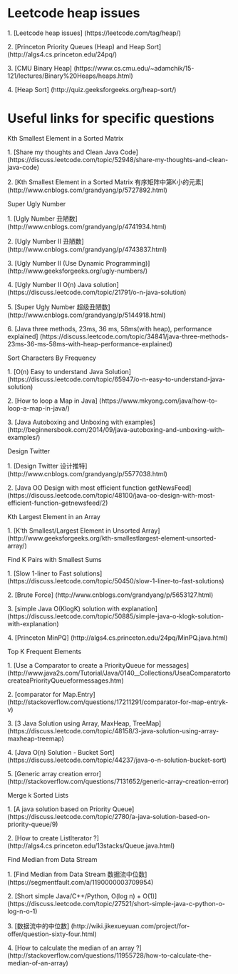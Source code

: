 # Leetcode heap issues
<p>1. [Leetcode heap issues] (https://leetcode.com/tag/heap/)
<p>2. [Princeton Priority Queues (Heap) and Heap Sort] (http://algs4.cs.princeton.edu/24pq/)
<p>3. [CMU Binary Heap] (https://www.cs.cmu.edu/~adamchik/15-121/lectures/Binary%20Heaps/heaps.html)
<p>4. [Heap Sort] (http://quiz.geeksforgeeks.org/heap-sort/)

# Useful links for specific questions
<p>Kth Smallest Element in a Sorted Matrix
<p>1. [Share my thoughts and Clean Java Code] (https://discuss.leetcode.com/topic/52948/share-my-thoughts-and-clean-java-code)
<p>2. [Kth Smallest Element in a Sorted Matrix 有序矩阵中第K小的元素] (http://www.cnblogs.com/grandyang/p/5727892.html)

<p>Super Ugly Number
<p>1. [Ugly Number 丑陋数] (http://www.cnblogs.com/grandyang/p/4741934.html)
<p>2. [Ugly Number II 丑陋数] (http://www.cnblogs.com/grandyang/p/4743837.html)
<p>3. [Ugly Number II (Use Dynamic Programming)] (http://www.geeksforgeeks.org/ugly-numbers/)
<p>4. [Ugly Number II O(n) Java solution] (https://discuss.leetcode.com/topic/21791/o-n-java-solution)
<p>5. [Super Ugly Number 超级丑陋数] (http://www.cnblogs.com/grandyang/p/5144918.html)
<p>6. [Java three methods, 23ms, 36 ms, 58ms(with heap), performance explained] (https://discuss.leetcode.com/topic/34841/java-three-methods-23ms-36-ms-58ms-with-heap-performance-explained)

<p>Sort Characters By Frequency
<p>1. [O(n) Easy to understand Java Solution] (https://discuss.leetcode.com/topic/65947/o-n-easy-to-understand-java-solution)
<p>2. [How to loop a Map in Java] (https://www.mkyong.com/java/how-to-loop-a-map-in-java/)
<p>3. [Java Autoboxing and Unboxing with examples] (http://beginnersbook.com/2014/09/java-autoboxing-and-unboxing-with-examples/)

<p>Design Twitter
<p>1. [Design Twitter 设计推特] (http://www.cnblogs.com/grandyang/p/5577038.html)
<p>2. [Java OO Design with most efficient function getNewsFeed] (https://discuss.leetcode.com/topic/48100/java-oo-design-with-most-efficient-function-getnewsfeed/2)

<p>Kth Largest Element in an Array
<p>1. [K’th Smallest/Largest Element in Unsorted Array] (http://www.geeksforgeeks.org/kth-smallestlargest-element-unsorted-array/)

<p>Find K Pairs with Smallest Sums
<p>1. [Slow 1-liner to Fast solutions] (https://discuss.leetcode.com/topic/50450/slow-1-liner-to-fast-solutions)
<p>2. [Brute Force] (http://www.cnblogs.com/grandyang/p/5653127.html)
<p>3. [simple Java O(KlogK) solution with explanation] (https://discuss.leetcode.com/topic/50885/simple-java-o-klogk-solution-with-explanation)
<p>4. [Princeton MinPQ] (http://algs4.cs.princeton.edu/24pq/MinPQ.java.html)

<p>Top K Frequent Elements
<p>1. [Use a Comparator to create a PriorityQueue for messages] (http://www.java2s.com/Tutorial/Java/0140__Collections/UseaComparatortocreateaPriorityQueueformessages.htm)
<p>2. [comparator for Map.Entry<K,V>] (http://stackoverflow.com/questions/17211291/comparator-for-map-entryk-v)
<p>3. [3 Java Solution using Array, MaxHeap, TreeMap] (https://discuss.leetcode.com/topic/48158/3-java-solution-using-array-maxheap-treemap)
<p>4. [Java O(n) Solution - Bucket Sort] (https://discuss.leetcode.com/topic/44237/java-o-n-solution-bucket-sort)
<p>5. [Generic array creation error] (http://stackoverflow.com/questions/7131652/generic-array-creation-error)

<p>Merge k Sorted Lists
<p>1. [A java solution based on Priority Queue] (https://discuss.leetcode.com/topic/2780/a-java-solution-based-on-priority-queue/9)
<p>2. [How to create ListIterator ?] (http://algs4.cs.princeton.edu/13stacks/Queue.java.html)

<p>Find Median from Data Stream
<p>1. [Find Median from Data Stream 数据流中位数] (https://segmentfault.com/a/1190000003709954)
<p>2. [Short simple Java/C++/Python, O(log n) + O(1)] (https://discuss.leetcode.com/topic/27521/short-simple-java-c-python-o-log-n-o-1)
<p>3. [数据流中的中位数] (http://wiki.jikexueyuan.com/project/for-offer/question-sixty-four.html)
<p>4. [How to calculate the median of an array ?] (http://stackoverflow.com/questions/11955728/how-to-calculate-the-median-of-an-array)





